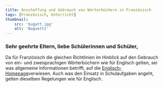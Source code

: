 ```yaml
---
title: Anschaffung und Gebrauch von Wörterbüchern in Französisch
tags: [Französisch, Unterricht]
thumbnail: 
    src: 'bugatt.jpg'
    alt: 'Baguetts'
---
```

### Sehr geehrte Eltern, liebe Schülerinnen und Schüler,
Da für Französisch die gleichen Richtlinien im Hinblick auf den Gebrauch von ein- und zweisprachigen Wörterbüchern wie für Englisch gelten, sei was allgemeine Informationen betrifft, auf die <u>Englisch-Homepage</u>verwiesen. Auch was den Einsatz in Schulaufgaben angeht, gelten dieselben Regelungen wie für Englisch.